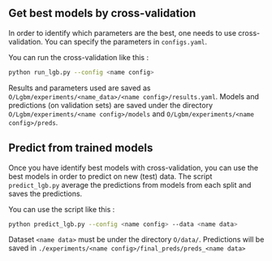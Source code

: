 **Get best models by cross-validation**
---------------------------------------
In order to identify which parameters are the best, one needs to use cross-validation. You can specify the parameters in `configs.yaml`.

You can run the cross-validation like this : 
```sh
python run_lgb.py --config <name config>
```

Results and parameters used are saved as `O/Lgbm/experiments/<name_data>/<name config>/results.yaml`.
Models and predictions (on validation sets) are saved under the directory `O/Lgbm/experiments/<name config>/models` and
`O/Lgbm/experiments/<name config>/preds`.

**Predict from trained models**
---------------------------------------
Once you have identify best models with cross-validation, you can use the best models in order to predict on new (test) data. The script `predict_lgb.py` average the predictions from models from each split and saves the predictions.  

You can use the script like this : 
```sh
python predict_lgb.py --config <name config> --data <name data>
```

Dataset `<name data>` must be under the directory `O/data/`.
Predictions will be saved in `./experiments/<name config>/final_preds/preds_<name data>`